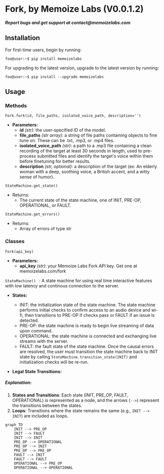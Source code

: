 # Fork, by Memoize Labs (V0.0.1.2)

**_Report bugs and get support at contact@memoizelabs.com_**

## Installation
For first-time users, begin by running:
```console 
foo@user:~$ pip install memoizelabs
``` 
For upgrading to the latest version, upgrade to the latest version by running:
```console 
foo@user:~$ pip install --upgrade memoizelabs
```

## Usage

### Methods

```Fork.fork(id, file_paths, isolated_voice_path, description='')```
* **Parameters:**
  * **id** _(str)_: the user-specified ID of the model. 
  * **file_paths** _(str array)_: a string of file paths containing objects to fine tune on. These can be .txt, .mp3, or .mp4 files. 
  * **isolated_voice_path** _(str)_: a path to a .mp3 file containing a clean recording of the target at least 30 seconds in length, used to pre-process submitted files and identify the target's voice within them before finetuning for better results. 
  * **description** _(str, optional)_: a description of the target (ex: An elderly woman with a deep, soothing voice, a British accent, and a witty sense of humor).

```StateMachine.get_state()```
* Returns:
  * The current state of the state machine, one of INIT, PRE-OP, OPERATIONAL, or FAULT.

```StateMachine.get_errors()```
* Returns:
  * Array of errors of type str


### Classes

```Fork(api_key)``` 
* **Parameters:**
  * **api_key** _(str)_: your Memoize Labs Fork API key. Get one at memoizelabs.com/fork

```StateMachine() ``` : A state machine for using real time interactive features with low latency and continous connection to the server.
* **States:**
  * INIT: the initialization state of the state machine. The state machine performs initial checks to confirm access to an audio device and wi-fi, then transitions to PRE-OP if checks pass or FAULT if an issue is detected.
  * PRE-OP: the state machine is ready to begin live streaming of data upon command. 
  * OPERATIONAL: the state machine is connected and exchanging live streams with the server. 
  * FAULT: the fault state of the state machine. Once the causal errors are resolved, the user must transition the state machine back to INIT state by calling ```StateMachine.transition_state(INIT)``` and initialization checks will be re-run.
 
* **Legal State Transitions:**
##### Explanation:
1. **States and Transitions**: Each state (INIT, PRE_OP, FAULT, OPERATIONAL) is represented as a node, and the arrows (`-->`) represent the transitions between the states.
2. **Loops**: Transitions where the state remains the same (e.g., `INIT --> INIT`) are included as loops.

```mermaid
graph TD
    INIT --> PRE_OP
    INIT --> FAULT
    INIT --> INIT
    PRE_OP --> OPERATIONAL
    PRE_OP --> INIT
    PRE_OP --> PRE_OP
    FAULT --> INIT
    FAULT --> FAULT
    OPERATIONAL --> PRE_OP
    OPERATIONAL --> OPERATIONAL
```
